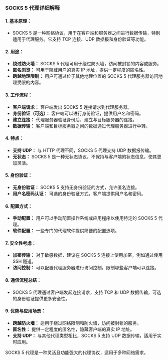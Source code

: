 ### SOCKS 5 代理详细解释

#### 1. **基本原理：**
   - SOCKS 5 是一种网络协议，用于在客户端和服务器之间进行数据传输，特别适用于代理服务。它支持 TCP 连接、UDP 数据报和身份验证等功能。

#### 2. **用途：**
   - **绕过防火墙：** SOCKS 5 代理可用于绕过防火墙，访问被封锁的内容或服务。
   - **匿名浏览：** 可用于隐藏用户的真实 IP 地址，提供一定程度的匿名性。
   - **跨越地理限制：** 用户可通过位于其他地理位置的 SOCKS 5 代理服务器访问地理受限的内容。

#### 3. **工作流程：**
   - **客户端请求：** 客户端发出 SOCKS 5 连接请求到代理服务器。
   - **身份验证（可选）：** 客户端可以进行身份验证，提供用户名和密码。
   - **建立连接：** 代理服务器验证身份后，建立与目标服务器的连接。
   - **数据传输：** 客户端和目标服务器之间的数据通过代理服务器进行中转。

#### 4. **特点：**
   - **支持 UDP：** 与 HTTP 代理不同，SOCKS 5 代理支持 UDP 数据报传输。
   - **无状态：** SOCKS 5 是一种无状态协议，不保持与客户端的状态信息，使其更加灵活。

#### 5. **身份验证：**
   - **无身份验证：** SOCKS 5 支持无身份验证的方式，允许匿名连接。
   - **用户名密码认证：** 可选的身份验证方式，客户端提供用户名和密码。

#### 6. **配置方式：**
   - **手动配置：** 用户可以手动配置操作系统或应用程序以使用特定的 SOCKS 5 代理。
   - **软件配置：** 一些专门的代理软件提供简便的配置选项。

#### 7. **安全性考虑：**
   - **加密传输：** 对于敏感数据，建议在 SOCKS 5 连接上使用加密，例如通过使用 SSH 隧道。
   - **访问控制：** 可以配置代理服务器进行访问控制，限制哪些客户端可以连接。

#### 8. **通信流程总结：**
   - SOCKS 5 代理通过客户端发起连接请求，支持 TCP 和 UDP 数据传输，可选的身份验证提供更多安全性。

#### 9. **优势与应用场景：**
   - **跨越防火墙：** 适用于绕过网络限制和防火墙，访问被封锁的服务。
   - **匿名性：** 提供一定程度的匿名性，隐藏客户端的真实 IP 地址。
   - **支持 UDP：** 与其他代理类型相比，SOCKS 5 支持 UDP 数据传输，适用于实时应用。

SOCKS 5 代理是一种灵活且功能强大的代理协议，适用于多种网络需求。